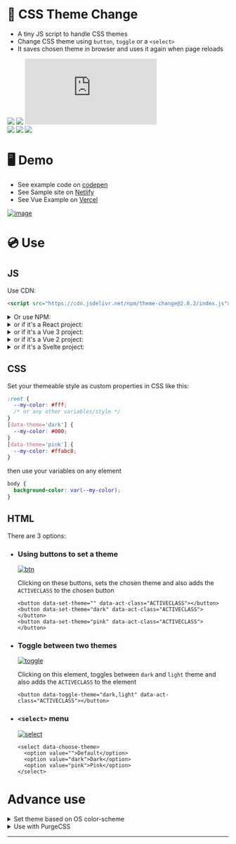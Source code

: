 # 🎨 CSS Theme Change

- A tiny JS script to handle CSS themes
- Change CSS theme using `button`, `toggle` or a `<select>`
- It saves chosen theme in browser and uses it again when page reloads

[![][build]][build-url] [![][install-size]][install-size-url] [![][js]][js-url]  
[![][npm]][npm-url] [![][dl]][npm-url] [![][commit]][gh-url]

# 🖥 Demo

- See example code on [codepen](https://codepen.io/saadeghi/pen/OJypbNM)
- See Sample site on [Netlify](https://css-theme-changer.netlify.app/)
- See Vue Example on [Vercel](https://vue-3-theme.vercel.app)

[![image](https://user-images.githubusercontent.com/7342023/80218042-e3c67e00-8655-11ea-94e8-925d0dcbfd57.gif)](#)

# 💿 Use

## JS

Use CDN:

```html
<script src="https://cdn.jsdelivr.net/npm/theme-change@2.0.2/index.js"></script>
```

<details>
<summary>
  Or use NPM: 
</summary>

Install: `npm i theme-change --save` and use it in your js file:

```js
import { themeChange } from 'theme-change'
themeChange()
```

</details>
<details>
<summary>
  or if it's a React project: 
</summary>

Install: `npm i theme-change --save` and use it in your js file:

```js
import { useEffect } from 'react'
import { themeChange } from 'theme-change'

useEffect(() => {
  themeChange(false)
  // 👆 false parameter is required for react project
}, [])
```

</details>
<details>
<summary>
  or if it's a Vue 3 project: 
</summary>

Install: `npm i theme-change --save` and use it in your js file:

```js
import { onMounted } from 'vue'
import { themeChange } from 'theme-change'

export default {
  setup() {
    onMounted(() => {
      themeChange(false)
    })
  },
}
```

</details>
<details>
<summary>
  or if it's a Vue 2 project: 
</summary>

Install: `npm i theme-change --save` and use it in your js file:

```js
import { themeChange } from 'theme-change'

export default {
  mounted: function () {
    themeChange(false)
  },
}
```

</details>
<details>
<summary>
  or if it's a Svelte project: 
</summary>

Install: `npm i theme-change --save` and use it in your svelte component that uses one theme-change attributes:

```js
import { onMount } from 'svelte'
import { themeChange } from 'theme-change'

// NOTE: the element that is using one of the theme attributes must be in the DOM on mount
onMount(() => {
  themeChange(false)
  // 👆 false parameter is required for svelte
})
```

</details>

## CSS

Set your themeable style as custom properties in CSS like this:

```css
:root {
  --my-color: #fff;
  /* or any other variables/style */
}
[data-theme='dark'] {
  --my-color: #000;
}
[data-theme='pink'] {
  --my-color: #ffabc8;
}
```

then use your variables on any element

```css
body {
  background-color: var(--my-color);
}
```

## HTML

There are 3 options:

- ### Using buttons to set a theme

  [![btn](https://user-images.githubusercontent.com/7342023/101527827-c0adcc00-39a3-11eb-9e41-24bfa91ea96c.gif)](#)

  Clicking on these buttons, sets the chosen theme and also adds the `ACTIVECLASS` to the chosen button

  ```
  <button data-set-theme="" data-act-class="ACTIVECLASS"></button>
  <button data-set-theme="dark" data-act-class="ACTIVECLASS"></button>
  <button data-set-theme="pink" data-act-class="ACTIVECLASS"></button>
  ```

- ### Toggle between two themes

  [![toggle](https://user-images.githubusercontent.com/7342023/101527821-bf7c9f00-39a3-11eb-822b-7751265a18a5.gif)](#)

  Clicking on this element, toggles between `dark` and `light` theme and also adds the `ACTIVECLASS` to the element

  ```
  <button data-toggle-theme="dark,light" data-act-class="ACTIVECLASS"></button>
  ```

- ### `<select>` menu

  [![select](https://user-images.githubusercontent.com/7342023/101527790-b4297380-39a3-11eb-9173-bc909549d160.gif)](#)

  ```
  <select data-choose-theme>
    <option value="">Default</option>
    <option value="dark">Dark</option>
    <option value="pink">Pink</option>
  </select>
  ```

# Advance use

<details>
<summary>
  Set theme based on OS color-scheme
</summary>

```
@media (prefers-color-scheme: dark){
  :root{
    --my-color: #252b30;
  }
}
```

</details>

<details>
<summary>
  Use with PurgeCSS
</summary>

If you're using [Purge CSS](https://purgecss.com/), you might need to [safe list](https://purgecss.com/safelisting.html#in-the-css-directly) your CSS using the comments below because your secondary themes will be purged

- Safelist `[data-theme]` on postcss config

  ```js
  module.exports = {
    purge: {
      options: {
        safelist: [/data-theme$/],
      },
    },
  }
  ```

- Safelist inside CSS file

  ```css
  /*! purgecss start ignore */

  [data-theme='dark'] {
    --my-color: #252b30;
  }

  /*! purgecss end ignore */
  ```

</details>

---

[install-size]: https://badgen.net/bundlephobia/minzip/theme-change?label=bundle%20size&color=purple
[js]: https://badgen.net/badgesize/normal/https/unpkg.com/theme-change/index.js?label=file%20size&color=purple
[npm]: https://badgen.net/npm/v/theme-change?label=version&color=purple
[dl]: https://badgen.net/npm/dt/theme-change?icon=npm&color=purple
[commit]: https://badgen.net/github/last-commit/saadeghi/theme-change?icon=github&color=purple
[build]: https://badgen.net/github/checks/saadeghi/theme-change?label=build
[build-url]: https://github.com/saadeghi/theme-change/actions
[install-size-url]: https://bundlephobia.com/result?p=theme-change
[js-url]: https://unpkg.com/theme-change@latest/index.js
[npm-url]: https://www.npmjs.com/package/theme-change
[gh-url]: https://github.com/saadeghi/theme-change
